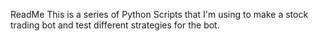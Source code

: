 ReadMe
This is a series of Python Scripts that I'm using
to make a stock trading bot and test different strategies
for the bot.